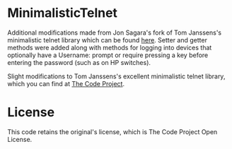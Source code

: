 MinimalisticTelnet
==================

Additional modifications made from Jon Sagara's fork of Tom Janssens's minimalistic telnet library which can be found [here](https://github.com/jonsagara/MinimalisticTelnet).  Setter and getter methods were added along with methods for logging into devices that optionally have a Username: prompt or require pressing a key before entering the password (such as on HP switches).

Slight modifications to Tom Janssens's excellent minimalistic telnet library, which you can find at [The Code Project](http://www.codeproject.com/Articles/19071/Quick-tool-A-minimalistic-Telnet-library).

License
=======

This code retains the original's license, which is The Code Project Open License.